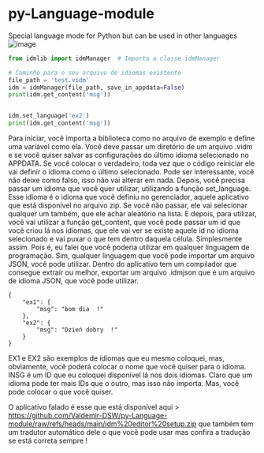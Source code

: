 # py-Language-module
Special language mode for Python but can be used in other languages
![image](https://github.com/user-attachments/assets/2fe48a0b-ee78-443a-b87f-a5c9a2c15316)

```python
from idmlib import idmManager  # Importa a classe idmManager

# Caminho para o seu arquivo de idiomas existente
file_path = 'test.vidm'
idm = idmManager(file_path, save_in_appdata=False)
print(idm.get_content('msg'))


idm.set_language('ex2')
print(idm.get_content('msg'))  

```
Para iniciar, você importa a biblioteca como no arquivo de exemplo e define uma variável como ela. Você deve passar um diretório de um arquivo .vidm e se você quiser salvar as configurações do último idioma selecionado no APPDATA. Se você colocar o verdadeiro, toda vez que o código reiniciar ele vai definir o idioma como o último selecionado. Pode ser interessante, você não deixe como falso, isso não vai alterar em nada. Depois, você precisa passar um idioma que você quer utilizar, utilizando a função set_language. Esse idioma é o idioma que você definiu no gerenciador, aquele aplicativo que está disponível no arquivo zip. Se você não passar, ele vai selecionar qualquer um também, que ele achar aleatório na lista. E depois, para utilizar, você vai utilizar a função get_content, que você pode passar um id que você criou lá nos idiomas, que ele vai ver se existe aquele id no idioma selecionado e vai puxar o que tem dentro daquela célula. Simplesmente assim.
Pois é, eu falei que você poderia utilizar em qualquer linguagem de programação. Sim, qualquer linguagem que você pode importar um arquivo JSON, você pode utilizar. Dentro do aplicativo tem um compilador que consegue extrair ou melhor, exportar um arquivo .idmjson que é um arquivo de idioma JSON, que você pode utilizar.
```JSOM
{
    "ex1": {
        "msg": "bom dia  !"
    },
    "ex2": {
        "msg": "Dzień dobry  !"
    }
}

```
EX1 e EX2 são exemplos de idiomas que eu mesmo coloquei, mas, obviamente, você poderá colocar o nome que você quiser para o idioma. INSG é um ID que eu coloquei disponível lá nos dois idiomas. Claro que um idioma pode ter mais IDs que o outro, mas isso não importa. Mas, você pode colocar o que você quiser.

O aplicativo falado é esse que está disponível aqui > https://github.com/Valdemir-DSW/py-Language-module/raw/refs/heads/main/idm%20editor%20setup.zip que também tem um tradutor automático dele o que você pode usar mas confira a tradução se está correta sempre !
